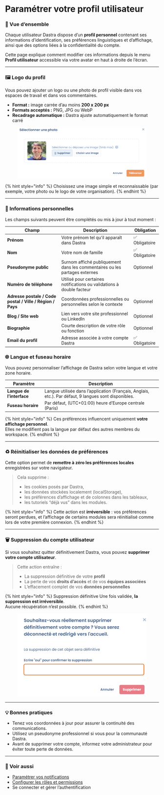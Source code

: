 # Paramétrer votre profil utilisateur

### 🧭 Vue d’ensemble

Chaque utilisateur Dastra dispose d’un **profil personnel** contenant ses informations d’identification, ses préférences linguistiques et d’affichage, ainsi que des options liées à la confidentialité du compte.

Cette page explique comment modifier ces informations depuis le menu **Profil utilisateur** accessible via votre avatar en haut à droite de l’écran.

***

### 🖼️ Logo du profil

Vous pouvez ajouter un logo ou une photo de profil visible dans vos espaces de travail et dans vos commentaires.

* **Format :** image carrée d’au moins **200 x 200 px**
* **Formats acceptés :** PNG, JPG ou WebP
* **Recadrage automatique :** Dastra ajuste automatiquement le format carré

<figure><img src="../../.gitbook/assets/image (2).png" alt=""><figcaption></figcaption></figure>

{% hint style="info" %}
Choisissez une image simple et reconnaissable (par exemple, votre photo ou le logo de votre organisation).
{% endhint %}

***

### 🧾 Informations personnelles

Les champs suivants peuvent être complétés ou mis à jour à tout moment :

| Champ                                                     | Description                                                                | Obligation    |
| --------------------------------------------------------- | -------------------------------------------------------------------------- | ------------- |
| **Prénom**                                                | Votre prénom tel qu’il apparaît dans Dastra                                | ✅ Obligatoire |
| **Nom**                                                   | Votre nom de famille                                                       | ✅ Obligatoire |
| **Pseudonyme public**                                     | Surnom affiché publiquement dans les commentaires ou les partages externes | Optionnel     |
| **Numéro de téléphone**                                   | Utilisé pour certaines notifications ou validations à double facteur       |               |
| **Adresse postale / Code postal / Ville / Région / Pays** | Coordonnées professionnelles ou personnelles selon le contexte             | Optionnel     |
| **Blog / Site web**                                       | Lien vers votre site professionnel ou LinkedIn                             | Optionnel     |
| **Biographie**                                            | Courte description de votre rôle ou fonction                               | Optionnel     |
| **Email du profil**                                       | Adresse associée à votre compte Dastra                                     | ✅ Obligatoire |

### 🌐 Langue et fuseau horaire

Vous pouvez personnaliser l’affichage de Dastra selon votre langue et votre zone horaire.

| Paramètre                 | Description                                                                                            |
| ------------------------- | ------------------------------------------------------------------------------------------------------ |
| **Langue de l’interface** | Langue utilisée dans l’application (Français, Anglais, etc.). Par défaut, 9 langues sont disponibles.  |
| **Fuseau horaire**        | Par défaut, (UTC+01:00) heure d’Europe centrale (Paris)                                                |

{% hint style="info" %}
Ces préférences influencent uniquement **votre affichage personnel**.\
Elles ne modifient pas la langue par défaut des autres membres du workspace.
{% endhint %}

***

### ♻️ Réinitialiser les données de préférences

Cette option permet de **remettre à zéro les préférences locales** enregistrées sur votre navigateur.

> Cela supprime :
>
> * les cookies posés par Dastra,
> * les données stockées localement (localStorage),
> * les préférences d’affichage et de colonnes dans les tableaux,
> * les tutoriels “déjà vus” dans les modules.

{% hint style="info" %}
Cette action est **irréversible** : vos préférences seront perdues, et l’affichage de certains modules sera réinitialisé comme lors de votre première connexion.
{% endhint %}

***

### 🗑️ Suppression du compte utilisateur

Si vous souhaitez quitter définitivement Dastra, vous pouvez **supprimer votre compte utilisateur**.

> Cette action entraîne :
>
> * La suppression définitive de votre **profil**
> * La perte de vos **droits d’accès** et de vos **équipes associées**
> * L’effacement complet de vos **données personnelles**

{% hint style="info" %}
Suppression définitive Une fois validée, **la suppression est irréversible**.\
Aucune récupération n’est possible.
{% endhint %}

<figure><img src="../../.gitbook/assets/image (3).png" alt=""><figcaption></figcaption></figure>

***

### 💡 Bonnes pratiques



* Tenez vos coordonnées à jour pour assurer la continuité des communications.
* Utilisez un pseudonyme professionnel si vous pour la communauté Dastra.
* Avant de supprimer votre compte, informez votre administrateur pour éviter toute perte de données.&#x20;

***

### 🔗 Voir aussi

* [Paramétrer vos notifications](../../features/settings/notifications.md)
* [Configurer les rôles et permissions](../../features/settings/roles-et-permissions.md)
* Se connecter et gérer l’authentification
